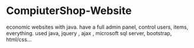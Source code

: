 # CompiuterShop-Website
economic websites with java. have a full admin panel, control users, items, everything. used java, jquery , ajax , microsoft sql server, bootstrap, html/css...
